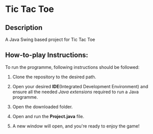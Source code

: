 # Tic Tac Toe
## Description
A Java Swing based project for Tic Tac Toe

## How-to-play Instructions:
To run the programme, following instructions should be followed:
1. Clone the repository to the desired path.

2. Open your desired **IDE**(Integrated Development Environment) and ensure all the needed *Java extensions* required to run a Java programme.

3. Open the downloaded folder.

4. Open and run the **Project.java** file.

5. A new window will open, and you're ready to enjoy the game!